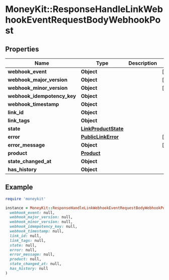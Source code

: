# MoneyKit::ResponseHandleLinkWebhookEventRequestBodyWebhookPost

## Properties

| Name | Type | Description | Notes |
| ---- | ---- | ----------- | ----- |
| **webhook_event** | **Object** |  | [optional] |
| **webhook_major_version** | **Object** |  | [optional] |
| **webhook_minor_version** | **Object** |  | [optional] |
| **webhook_idempotency_key** | **Object** |  |  |
| **webhook_timestamp** | **Object** |  |  |
| **link_id** | **Object** |  |  |
| **link_tags** | **Object** |  |  |
| **state** | [**LinkProductState**](LinkProductState.md) |  |  |
| **error** | [**PublicLinkError**](PublicLinkError.md) |  | [optional] |
| **error_message** | **Object** |  | [optional] |
| **product** | [**Product**](Product.md) |  |  |
| **state_changed_at** | **Object** |  |  |
| **has_history** | **Object** |  |  |

## Example

```ruby
require 'moneykit'

instance = MoneyKit::ResponseHandleLinkWebhookEventRequestBodyWebhookPost.new(
  webhook_event: null,
  webhook_major_version: null,
  webhook_minor_version: null,
  webhook_idempotency_key: null,
  webhook_timestamp: null,
  link_id: null,
  link_tags: null,
  state: null,
  error: null,
  error_message: null,
  product: null,
  state_changed_at: null,
  has_history: null
)
```

